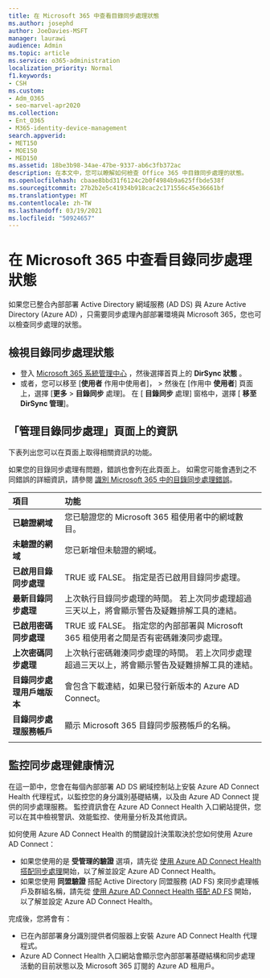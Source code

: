 ```yaml
---
title: 在 Microsoft 365 中查看目錄同步處理狀態
ms.author: josephd
author: JoeDavies-MSFT
manager: laurawi
audience: Admin
ms.topic: article
ms.service: o365-administration
localization_priority: Normal
f1.keywords:
- CSH
ms.custom:
- Adm_O365
- seo-marvel-apr2020
ms.collection:
- Ent_O365
- M365-identity-device-management
search.appverid:
- MET150
- MOE150
- MED150
ms.assetid: 18be3b98-34ae-47be-9337-ab6c3fb372ac
description: 在本文中，您可以瞭解如何檢查 Office 365 中目錄同步處理的狀態。
ms.openlocfilehash: cbaae8bbd31f6124c2b0f4984b9a625ffbde538f
ms.sourcegitcommit: 27b2b2e5c41934b918cac2c171556c45e36661bf
ms.translationtype: MT
ms.contentlocale: zh-TW
ms.lasthandoff: 03/19/2021
ms.locfileid: "50924657"
---
```

# <a name="view-directory-synchronization-status-in-microsoft-365"></a>在 Microsoft 365 中查看目錄同步處理狀態

如果您已整合內部部署 Active Directory 網域服務 (AD DS) 與 Azure Active Directory (Azure AD) ，只需要同步處理內部部署環境與 Microsoft 365，您也可以檢查同步處理的狀態。
  
## <a name="view-directory-synchronization-status"></a>檢視目錄同步處理狀態

- 登入 [Microsoft 365 系統管理中心](https://admin.microsoft.com) ，然後選擇首頁上的 **DirSync 狀態** 。
- 或者，您可以移至 [**使用者** 作用中使用者]， \> 然後在 [作用中 **使用者**] 頁面上，選擇 [**更多** \> **目錄同步** 處理]。 在 [ **目錄同步** 處理] 窗格中，選擇 [ **移至 DirSync 管理**]。

## <a name="information-on-the-manage-directory-synchronization-page"></a>「管理目錄同步處理」頁面上的資訊

下表列出您可以在頁面上取得相關資訊的功能。
  
如果您的目錄同步處理有問題，錯誤也會列在此頁面上。 如需您可能會遇到之不同錯誤的詳細資訊，請參閱 [識別 Microsoft 365 中的目錄同步處理錯誤](identify-directory-synchronization-errors.md)。
  
|項目|功能|
|:-----|:-----|
|**已驗證網域** | 您已驗證您的 Microsoft 365 租使用者中的網域數目。 |
|**未驗證的網域** | 您已新增但未驗證的網域。 |
|**已啟用目錄同步處理** |TRUE 或 FALSE。 指定是否已啟用目錄同步處理。 |
|**最新目錄同步處理** | 上次執行目錄同步處理的時間。 若上次同步處理超過三天以上，將會顯示警告及疑難排解工具的連結。 |
|**已啟用密碼同步處理** | TRUE 或 FALSE。 指定您的內部部署與 Microsoft 365 租使用者之間是否有密碼雜湊同步處理。 |
|**上次密碼同步處理** | 上次執行密碼雜湊同步處理的時間。 若上次同步處理超過三天以上，將會顯示警告及疑難排解工具的連結。 |
|**目錄同步處理用戶端版本** | 會包含下載連結，如果已發行新版本的 Azure AD Connect。 |
|**目錄同步處理服務帳戶** | 顯示 Microsoft 365 目錄同步服務帳戶的名稱。 |
|||

## <a name="monitor-synchronization-health"></a>監控同步處理健康情況

在這一節中，您會在每個內部部署 AD DS 網域控制站上安裝 Azure AD Connect Health 代理程式，以監控您的身分識別基礎結構，以及由 Azure AD Connect 提供的同步處理服務。 監控資訊會在 Azure AD Connect Health 入口網站提供，您可以在其中檢視警訊、效能監控、使用量分析及其他資訊。

如何使用 Azure AD Connect Health 的關鍵設計決策取決於您如何使用 Azure AD Connect：

- 如果您使用的是 **受管理的驗證** 選項，請先從 [使用 Azure AD Connect Health 搭配同步處理](/azure/active-directory/connect-health/active-directory-aadconnect-health-sync)開始，以了解並設定 Azure AD Connect Health。
- 如果您使用 **同盟驗證** 搭配 Active Directory 同盟服務 (AD FS) 來同步處理帳戶及群組名稱，請先從 [使用 Azure AD Connect Health 搭配 AD FS](/azure/active-directory/connect-health/active-directory-aadconnect-health-adfs) 開始，以了解並設定 Azure AD Connect Health。

完成後，您將會有：

- 已在內部部署身分識別提供者伺服器上安裝 Azure AD Connect Health 代理程式。
- Azure AD Connect Health 入口網站會顯示您內部部署基礎結構和同步處理活動的目前狀態以及 Microsoft 365 訂閱的 Azure AD 租用戶。